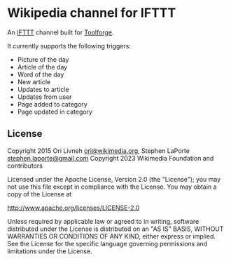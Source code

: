 Wikipedia channel for IFTTT
===========================

An [IFTTT](https://ifttt.com/recipes) channel built for
[Toolforge](http://www.toolforge.org/).

It currently supports the following triggers:

 - Picture of the day
 - Article of the day
 - Word of the day
 - New article
 - Updates to article
 - Updates from user
 - Page added to category
 - Page updated in category

License
-------

Copyright 2015 Ori Livneh <ori@wikimedia.org>,
               Stephen LaPorte <stephen.laporte@gmail.com>
Copyright 2023 Wikimedia Foundation and contributors

Licensed under the Apache License, Version 2.0 (the "License");
you may not use this file except in compliance with the License.
You may obtain a copy of the License at

  http://www.apache.org/licenses/LICENSE-2.0

Unless required by applicable law or agreed to in writing, software
distributed under the License is distributed on an "AS IS" BASIS,
WITHOUT WARRANTIES OR CONDITIONS OF ANY KIND, either express or implied.
See the License for the specific language governing permissions and
limitations under the License.
